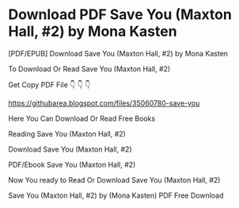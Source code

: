 # Download PDF Save You (Maxton Hall, #2) by Mona Kasten
[PDF/EPUB] Download Save You (Maxton Hall, #2) by Mona Kasten

To Download Or Read Save You (Maxton Hall, #2)

Get Copy PDF File 👇 👇 👇

https://githubarea.blogspot.com/files/35060780-save-you

Here You Can Download Or Read Free Books

Reading Save You (Maxton Hall, #2)

Download Save You (Maxton Hall, #2)

PDF/Ebook Save You (Maxton Hall, #2)

Now You ready to Read Or Download Save You (Maxton Hall, #2)

Save You (Maxton Hall, #2) by (Mona Kasten) PDF Free Download
